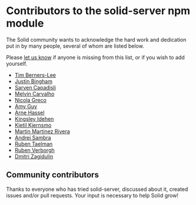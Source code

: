 # Contributors to the solid-server npm module

The Solid community wants to acknowledge the hard work and dedication put in by many people, several of whom are listed below.

Please [let us know](https://github.com/solid/node-solid-server/edit/master/CONTRIBUTORS.md) if anyone is missing from this list, or if you wish to add yourself.

- [Tim Berners-Lee](https://www.w3.org/People/Berners-Lee/)
- [Justin Bingham](https://github.com/justinwb)
- [Sarven Capadisli](http://csarven.ca/)
- [Melvin Carvalho](https://melvincarvalho.com/)
- [Nicola Greco](https://nicola.io/)
- [Amy Guy](https://rhiaro.co.uk/)
- [Arne Hassel](http://icanhasweb.net/)
- [Kingsley Idehen](https://github.com/kidehen)
- [Kjetil Kjernsmo](http://kjetil.kjernsmo.net/)
- [Martin Martinez Rivera](https://github.com/martinmr)
- [Andrei Sambra](https://deiu.me/)
- [Ruben Taelman](https://www.rubensworks.net/)
- [Ruben Verborgh](https://ruben.verborgh.org/)
- [Dmitri Zagidulin](http://computingjoy.com/)

## Community contributors
Thanks to everyone who has tried solid-server, discussed about it, created issues and/or pull requests.
Your input is necessary to help Solid grow!
